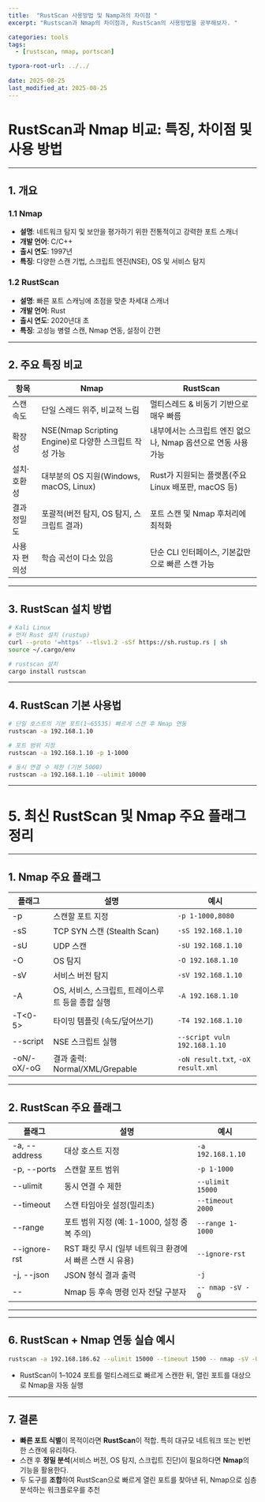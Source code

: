 ```yaml
---
title:  "RustScan 사용방법 및 Namp과의 차이점 "
excerpt: "Rustscan과 Nmap의 차이점과, RustScan의 사용방법을 공부해보자. "

categories: tools
tags:
  - [rustscan, nmap, portscan]

typora-root-url: ../../
 
date: 2025-08-25
last_modified_at: 2025-08-25
---
```

# RustScan과 Nmap 비교: 특징, 차이점 및 사용 방법

***

## 1. 개요

### 1.1 Nmap
- **설명**: 네트워크 탐지 및 보안을 평가하기 위한 전통적이고 강력한 포트 스캐너  
- **개발 언어**: C/C++  
- **출시 연도**: 1997년  
- **특징**: 다양한 스캔 기법, 스크립트 엔진(NSE), OS 및 서비스 탐지  

### 1.2 RustScan
- **설명**: 빠른 포트 스캐닝에 초점을 맞춘 차세대 스캐너  
- **개발 언어**: Rust  
- **출시 연도**: 2020년대 초  
- **특징**: 고성능 병렬 스캔, Nmap 연동, 설정이 간편  

***

## 2. 주요 특징 비교

| 항목            | Nmap                                                 | RustScan                                                |
|----------------|-------------------------------------------------------|---------------------------------------------------------|
| 스캔 속도       | 단일 스레드 위주, 비교적 느림                           | 멀티스레드 & 비동기 기반으로 매우 빠름                    |
| 확장성         | NSE(Nmap Scripting Engine)로 다양한 스크립트 작성 가능   | 내부에서는 스크립트 엔진 없으나, Nmap 옵션으로 연동 사용 가능 |
| 설치·호환성    | 대부분의 OS 지원(Windows, macOS, Linux)                | Rust가 지원되는 플랫폼(주요 Linux 배포판, macOS 등)       |
| 결과 정밀도    | 포괄적(버전 탐지, OS 탐지, 스크립트 결과)               | 포트 스캔 및 Nmap 후처리에 최적화                         |
| 사용자 편의성  | 학습 곡선이 다소 있음                                   | 단순 CLI 인터페이스, 기본값만으로 빠른 스캔 가능           |

***

## 3. RustScan 설치 방법
```bash
# Kali Linux
# 먼저 Rust 설치 (rustup)
curl --proto '=https' --tlsv1.2 -sSf https://sh.rustup.rs | sh
source ~/.cargo/env

# rustscan 설치
cargo install rustscan
```

***

## 4. RustScan 기본 사용법
```bash
# 단일 호스트의 기본 포트(1~65535) 빠르게 스캔 후 Nmap 연동
rustscan -a 192.168.1.10

# 포트 범위 지정
rustscan -a 192.168.1.10 -p 1-1000

# 동시 연결 수 제한 (기본 5000)
rustscan -a 192.168.1.10 --ulimit 10000
```

***

# 5. 최신 RustScan 및 Nmap 주요 플래그 정리

---

## 1. Nmap 주요 플래그

| 플래그       | 설명                                                         | 예시                        |
|------------|------------------------------------------------------------|---------------------------|
| -p         | 스캔할 포트 지정                                               | `-p 1-1000,8080`           |
| -sS        | TCP SYN 스캔 (Stealth Scan)                                  | `-sS 192.168.1.10`         |
| -sU        | UDP 스캔                                                    | `-sU 192.168.1.10`         |
| -O         | OS 탐지                                                    | `-O 192.168.1.10`          |
| -sV        | 서비스 버전 탐지                                            | `-sV 192.168.1.10`         |
| -A         | OS, 서비스, 스크립트, 트레이스루트 등을 종합 실행             | `-A 192.168.1.10`          |
| -T<0-5>    | 타이밍 템플릿 (속도/덮어쓰기)                                | `-T4 192.168.1.10`         |
| --script   | NSE 스크립트 실행                                          | `--script vuln 192.168.1.10`|
| -oN/-oX/-oG| 결과 출력: Normal/XML/Grepable                              | `-oN result.txt`, `-oX result.xml` |

---

## 2. RustScan 주요 플래그

| 플래그        | 설명                                            | 예시                            |
|--------------|-----------------------------------------------|-------------------------------|
| -a, --address| 대상 호스트 지정                                 | `-a 192.168.1.10`              |
| -p, --ports  | 스캔할 포트 범위                                 | `-p 1-1000`                   |
| --ulimit     | 동시 연결 수 제한                                | `--ulimit 15000`              |
| --timeout    | 스캔 타임아웃 설정(밀리초)                       | `--timeout 2000`              |
| --range      | 포트 범위 지정 (예: 1-1000, 설정 중복 주의)       | `--range 1-1000`              |
| --ignore-rst | RST 패킷 무시 (일부 네트워크 환경에서 빠른 스캔 시 유용)| `--ignore-rst`                |
| -j, --json   | JSON 형식 결과 출력                              | `-j`                         |
| --          | Nmap 등 후속 명령 인자 전달 구분자                | `-- nmap -sV -O`              |

---


***

## 6. RustScan + Nmap 연동 실습 예시
```bash
rustscan -a 192.168.186.62 --ulimit 15000 --timeout 1500 -- nmap -sV -O
```

- RustScan이 1–1024 포트를 멀티스레드로 빠르게 스캔한 뒤, 열린 포트를 대상으로 Nmap을 자동 실행

***

## 7. 결론 

- **빠른 포트 식별**이 목적이라면 **RustScan**이 적합. 특히 대규모 네트워크 또는 빈번한 스캔에 유리하다.
- 스캔 후 **정밀 분석**(서비스 버전, OS 탐지, 스크립트 진단)이 필요하다면 **Nmap**의 기능을 활용한다.
- 두 도구를 **조합**하여 RustScan으로 빠르게 열린 포트를 찾아낸 뒤, Nmap으로 심층 분석하는 워크플로우를 추천
